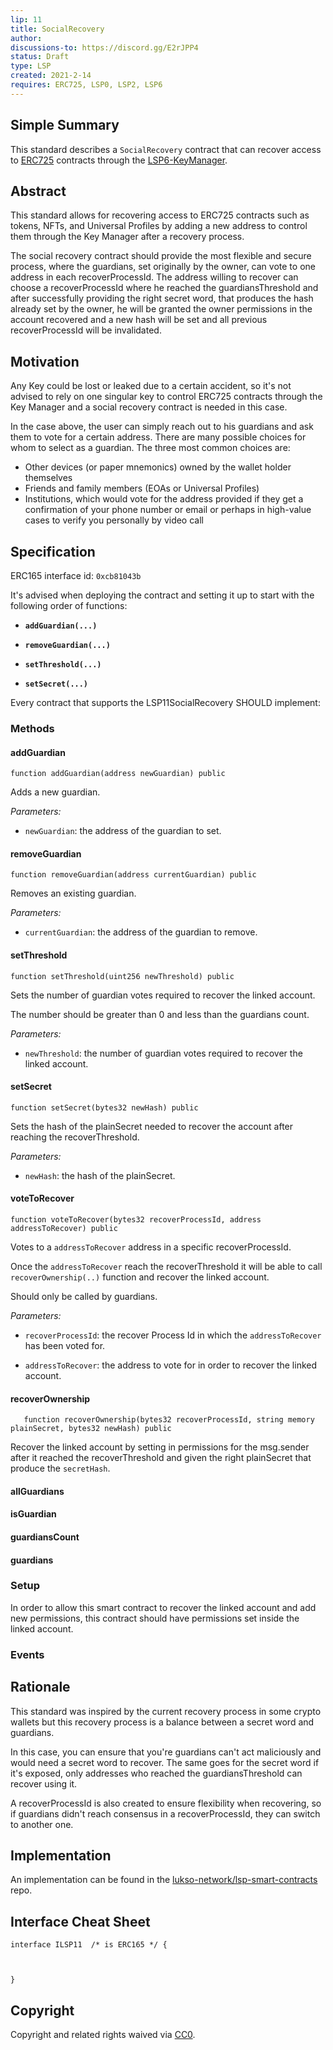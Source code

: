 ```yaml
---
lip: 11
title: SocialRecovery
author: 
discussions-to: https://discord.gg/E2rJPP4
status: Draft
type: LSP
created: 2021-2-14
requires: ERC725, LSP0, LSP2, LSP6
---
```


## Simple Summary
This standard describes a `SocialRecovery` contract that can recover access to [ERC725](#) contracts through the [LSP6-KeyManager](#).

## Abstract
This standard allows for recovering access to ERC725 contracts such as tokens, NFTs, and Universal Profiles by adding a new address to control them through the Key Manager after a recovery process.

The social recovery contract should provide the most flexible and secure process, where the guardians, set originally by the owner, can vote to one address in each recoverProcessId. The address willing to recover can choose a recoverProcessId where he reached the guardiansThreshold and after successfully providing the right secret word, that produces the hash already set by the owner, he will be granted the owner permissions in the account recovered and a new hash will be set and all previous recoverProcessId will be invalidated.

## Motivation
Any Key could be lost or leaked due to a certain accident, so it's not advised to rely on one singular key to control ERC725 contracts through the Key Manager and a social recovery contract is needed in this case.

In the case above, the user can simply reach out to his guardians and ask them to vote for a certain address. 
There are many possible choices for whom to select as a guardian. The three most common choices are:

- Other devices (or paper mnemonics) owned by the wallet holder themselves
- Friends and family members (EOAs or Universal Profiles)
- Institutions, which would vote for the address provided if they get a confirmation of your phone number or email or perhaps in high-value cases to verify you personally by video call

## Specification

ERC165 interface id: `0xcb81043b`

It's advised when deploying the contract and setting it up to start with the following order of functions:

- **`addGuardian(...)`**

- **`removeGuardian(...)`**

- **`setThreshold(...)`**

- **`setSecret(...)`**

Every contract that supports the LSP11SocialRecovery SHOULD implement:

### Methods

#### addGuardian

```solidity
function addGuardian(address newGuardian) public
```

Adds a new guardian.

_Parameters:_

- `newGuardian`: the address of the guardian to set.


#### removeGuardian

```solidity
function removeGuardian(address currentGuardian) public
```

Removes an existing guardian.

_Parameters:_

- `currentGuardian`: the address of the guardian to remove.

#### setThreshold

```solidity
function setThreshold(uint256 newThreshold) public
```

Sets the number of guardian votes required to recover the linked account.

The number should be greater than 0 and less than the guardians count.

_Parameters:_

- `newThreshold`: the number of guardian votes required to recover the linked account.

#### setSecret

```solidity
function setSecret(bytes32 newHash) public
```

Sets the hash of the plainSecret needed to recover the account after reaching the recoverThreshold.

_Parameters:_

- `newHash`: the hash of the plainSecret.

#### voteToRecover

```solidity
function voteToRecover(bytes32 recoverProcessId, address addressToRecover) public
```

Votes to a `addressToRecover` address in a specific recoverProcessId.

Once the `addressToRecover` reach the recoverThreshold it will be able to call `recoverOwnership(..)` function and recover the linked account.

Should only be called by guardians.

_Parameters:_

- `recoverProcessId`: the recover Process Id in which the `addressToRecover` has been voted for.

- `addressToRecover`: the address to vote for in order to recover the linked account.

#### recoverOwnership

```solidity
   function recoverOwnership(bytes32 recoverProcessId, string memory plainSecret, bytes32 newHash) public 
```

Recover the linked account by setting in permissions for the msg.sender after it reached the recoverThreshold and given the right plainSecret that produce the `secretHash`.



#### allGuardians

#### isGuardian

#### guardiansCount

#### guardians

### Setup

In order to allow this smart contract to recover the linked account and add new permissions, this contract should have permissions set inside the linked account.




### Events

## Rationale

This standard was inspired by the current recovery process in some crypto wallets but this recovery process is a balance between a secret word and guardians.

In this case, you can ensure that you're guardians can't act maliciously and would need a secret word to recover. The same goes for the secret word if it's exposed, only addresses who reached the guardiansThreshold can recover using it.

A recoverProcessId is also created to ensure flexibility when recovering, so if guardians didn't reach consensus in a recoverProcessId, they can switch to another one. 

## Implementation

An implementation can be found in the [lukso-network/lsp-smart-contracts](https://github.com/lukso-network/lsp-smart-contracts/tree/main/contracts/LSP11SocialRecovery/) repo.

## Interface Cheat Sheet

```solidity
interface ILSP11  /* is ERC165 */ {
         
    
    
}
```

## Copyright
Copyright and related rights waived via [CC0](https://creativecommons.org/publicdomain/zero/1.0/).
